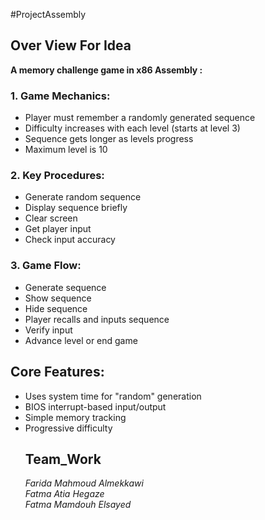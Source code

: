 
#ProjectAssembly 
## Over View For Idea

**A memory challenge game in x86 Assembly :**

### 1. Game Mechanics:
- Player must remember a randomly generated sequence
- Difficulty increases with each level (starts at level 3)
- Sequence gets longer as levels progress
- Maximum level is 10

### 2. Key Procedures:
- Generate random sequence
- Display sequence briefly
- Clear screen
- Get player input
- Check input accuracy

### 3. Game Flow:
- Generate sequence
- Show sequence
- Hide sequence
- Player recalls and inputs sequence
- Verify input
- Advance level or end game

## Core Features:
- Uses system time for "random" generation
- BIOS interrupt-based input/output
- Simple memory tracking
- Progressive difficulty
  ## Team_Work
  *Farida Mahmoud Almekkawi* <br>
  *Fatma Atia Hegaze* <br>
  *Fatma Mamdouh Elsayed* <br>
